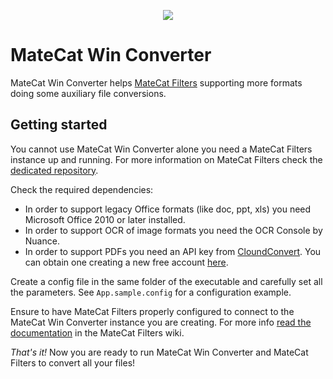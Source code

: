<p align="center"><img src="http://i.imgur.com/o7gUQ7G.png"></p>

# MateCat Win Converter

MateCat Win Converter helps [MateCat Filters](https://github.com/matecat/MateCat-Filters) supporting more formats doing some auxiliary file conversions.

## Getting started

You cannot use MateCat Win Converter alone you need a MateCat Filters instance up and running. For more information on MateCat Filters check the [dedicated repository](https://github.com/matecat/MateCat-Filters).

Check the required dependencies:

* In order to support legacy Office formats (like doc, ppt, xls) you need Microsoft Office 2010 or later installed.
* In order to support OCR of image formats you need the OCR Console by Nuance.
* In order to support PDFs you need an API key from [CloundConvert](https://cloudconvert.com/). You can obtain one creating a new free account [here](https://cloudconvert.com/user/registration).

Create a config file in the same folder of the executable and carefully set all the parameters. See `App.sample.config` for a configuration example.

Ensure to have MateCat Filters properly configured to connect to the MateCat Win Converter instance you are creating. For more info [read the documentation](https://github.com/matecat/MateCat-Filters/wiki/Build-and-run) in the MateCat Filters wiki.

*That's it!* Now you are ready to run MateCat Win Converter and MateCat Filters to convert all your files!
